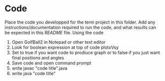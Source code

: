 # Code

Place the code you developped for the term project in this folder. Add any instructions/documentation required to run the code, and what results can be expected in this *README* file.
Using the code
1) Open GolfBall2 in Notepad or other text editor
2) Look for boolean expression at top of code plotxVsy
3) Set to true if you want code to prodiuce graph or to false if you just want final positions and angles
4) Save code and open command prompt
5) write javac "code title".java
6) write java "code title"
